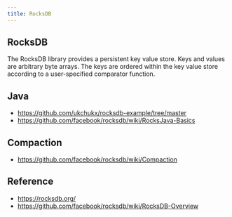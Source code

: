 ```yaml
---
title: RocksDB
---
```


## RocksDB
The RocksDB library provides a persistent key value store.
Keys and values are arbitrary byte arrays.
The keys are ordered within the key value store according to a user-specified comparator function.


## Java
- https://github.com/ukchukx/rocksdb-example/tree/master
- https://github.com/facebook/rocksdb/wiki/RocksJava-Basics


## Compaction
- https://github.com/facebook/rocksdb/wiki/Compaction




## Reference
- https://rocksdb.org/
- https://github.com/facebook/rocksdb/wiki/RocksDB-Overview
